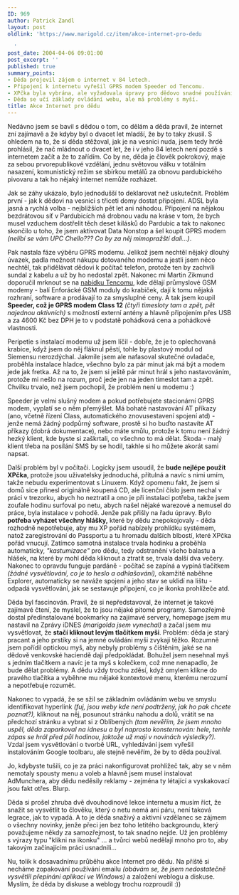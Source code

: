 ```yaml
---
ID: 969
author: Patrick Zandl
layout: post
oldlink: 'https://www.marigold.cz/item/akce-internet-pro-dedu

  '
post_date: 2004-04-06 09:01:00
post_excerpt: ''
published: true
summary_points:
- Děda projevil zájem o internet v 84 letech.
- Připojení k internetu vyřešil GPRS modem Speeder od Tencomu.
- XPčka byla vybrána, ale vyžadovala úpravy pro dědovo snadné používání.
- Děda se učí základy ovládání webu, ale má problémy s myší.
title: Akce Internet pro dědu
---
```


<p>
Nedávno jsem se bavil s dědou o tom, co dělám a děda pravil, že internet zní zajímavě a že kdyby byl o dvacet let mladší, že by to taky zkusil. S ohledem na to, že si děda stěžoval, jak je na vesnici nuda, jsem tedy hrdě prohlásil, že nač mládnout o dvacet let, že i v jeho 84 letech není pozdě s internetem začít a že to zařídím.&#160;Co by ne, děda je člověk pokrokový, maje za sebou prvorepublikové vzdělání, jednu světovou válku v totálním nasazení, komunistický režim se sbírkou metálů za obnovu pardubického pivovaru a tak ho nějaký internet nemůže rozházet. </p>

<p>
Jak se záhy ukázalo, bylo jednodušší to deklarovat než uskutečnit. Problém první - jak k dědovi na vesnici s třiceti domy dostat připojení. ADSL byla jasná a rychlá volba - nejbližších pět let ani náhodou. Připojení na nějakou bezdrátovou síť v Pardubicích má drobnou vadu na kráse v tom, že bych musel vzduchem dostřelit těch deset kilásků do Pardubic a tak to nakonec skončilo u toho, že jsem aktivovat Data Nonstop a šel koupit GPRS modem<EM> (nelíbí se vám UPC Chello??? Co by za něj mimopražští dali...)</EM>. </p>

<p>
Pak nastala fáze výběru GPRS modemu. Jelikož jsem nechtěl nějaký dlouhý úvazek, padla možnost nákupu dotovaného modemu a jestli jsem něco nechtěl, tak přidělávat dědovi k počítač telefon, protože ten by zachvíli sundal z kabelu a už by ho nedostal zpět. Nakonec mi Martin Zikmund doporučil mrknout se na <A href="http://www.tencom.cz/" target=_blank>nabídku Tencomu</A>, kde dělají průmyslové GSM modemy - balí Enforácké GSM moduly do krabiček, dají k tomu nějaká rozhraní, software a prodávají to za smysluplné ceny. A tak jsem koupil <STRONG>Speeder, což je GPRS modem Class 12</STRONG> <EM>(čtyři timesloty tam a zpět, pět najednou aktivních)</EM> s možností externí antény a hlavně připojením přes USB a za 4600 Kč bez DPH je to v podstatě pohádková cena a pohádkové vlastnosti. </p>

<p>
Peripetie s instalací modemu už jsem líčil - dobře, že je to oplechovaná krabice, když jsem do něj fláknul pěstí, tohle by plastový modul od Siemensu nerozdýchal. Jakmile jsem ale nafasoval skutečné ovladače, proběhla instalace hladce, všechno bylo za pár minut jak má být a modem jede jak fretka. Až na to, že jsem si ještě pár minut hrál s jeho nastavováním, protože mi nešlo na rozum, proč jede jen na jeden timeslot tam a zpět. Chvilku trvalo, než jsem pochopil, že problém není u modemu :)</p>

<p>
Speeder je velmi slušný modem a pokud potřebujete stacionární GPRS modem, vyplatí se o něm přemýšlet. Má bohaté nastavování AT příkazy (ano, včetně řízení Class, automatického znovusestavení spojení atd) - jenže nemá žádný podpůrný software, prostě si ho buďto nastavíte AT příkazy (dobrá dokumentace), nebo máte smůlu, protože k tomu není žádný hezký klient, kde byste si zaškrtali, co všechno to má dělat. Škoda - malý klient třeba na posílání SMS by se hodil, takhle si ho můžete akorát sami napsat. </p>

<p>
Další problém byl v počítači. Logicky jsem usoudil, že <STRONG>bude nejlépe použít XPčka</STRONG>, protože jsou uživatelsky jednoduchá, přítulná a navíc s nimi umím, takže nebudu experimentovat s Linuxem. Když opomenu fakt, že jsem si domů sice přinesl originálně koupená CD, ale licenční číslo jsem nechal v práci v trezorku, abych ho neztratil a ono je při instalaci potřeba, takže jsem zoufale hodinu surfoval po netu, abych našel nějaké warezové a nemusel do práce, byla instalace v pohodě. Jenže pak přišly na řadu úpravy. Bylo <STRONG>potřeba vyházet všechny hlášky,</STRONG> které by dědu znepokojovaly - děda rozhodně nepotřebuje, aby mu XP pořád nabízely prohlídku systémem, natož zaregistrování do Passportu a tu hromadu dalších blbostí, které XPčka pořád vnucují. Zatímco samotná instalace trvala hodinku a proběhla automaticky, <EM>"kastumizace"</EM> pro dědu, tedy odstranění všeho balastu a hlášek, na které by mohl děda kliknout a ztratit se, trvala další dva večery. Nakonec to opravdu funguje pardáně - počítač se zapíná a vypíná tlačítkem <EM>(žádné vysvětlování, co je to heslo a odhlašování),</EM> okamžitě naběhne Explorer, automaticky se naváže spojení a jeho stav se uklidí na lištu - odpadá vysvětlování, jak se sestavuje připojení, co je ikonka prohlížeče atd. </p>

<p>
Děda byl fascinován. Pravil, že si nepředstavoval, že internet je takové zajímavé čtení, že myslel, že to jsou nějaké pitomé programy. Samozřejmě dostal předinstalované bookmarky na zajímavé servery, homepage jsem mu nastavil na Zprávy iDNES<EM> (marigolda jsem vynechal) </EM>a začal jsem mu vysvětlovat, že <STRONG>stačí kliknout levým tlačítkem myši</STRONG>. Problém: děda je&#160;starý pracant&#160;a jeho prstíky si na jemné ovládáni myši zvykají těžko. Rozumně jsem pořídil optickou myš, aby nebyly problémy s čištěním, jaké se na dědově venkovské haciendě dají předpokládat. Bohužel jsem nesehnal myš s jedním tlačítkem a navíc je ta myš s kolečkem, což mne nenapadlo, že bude dělat problémy. A dědu vždy trochu zděsí, když omylem klikne do pravého tlačítka a vyběhne mu nějaké kontextové menu, kterému nerozumí a nepotřebuje rozumět. </p>

<p>
Nakonec to vypadá, že se sžil se základním ovládáním webu ve smyslu identifikovat hyperlink <EM>(fuj, jsou weby kde není podtržený, jak ho pak chcete poznat?),</EM> kliknout na něj, posunout stránku nahodu a dolů, vrátit se na předchozí stránku a vybrat si z Oblíbených <EM>(tam nevěřím, že jsem mnoho uspěl, děda zaparkoval na idnesu a byl naprosto konsternován: hele, tenhle zápas se hrál před půl hodinou, jaktože už mají v novinách výsledky?).</EM> Vzdal jsem vysvětlování o tvorbě URL, vyhledávání jsem vyřešil instalováním Google toolbaru, ale stejně nevěřím, že by to děda používal. </p>

<p>
Jo, kdybyste tušili, co je za práci nakonfigurovat prohlížeč tak, aby se v něm nemotaly spousty menu a voleb a hlavně jsem musel instalovat AdMunchera, aby dědu neděsily reklamy - zejména ty létající a vyskakovací jsou fakt otřes. Blurp. </p>

<p>
Děda si prošel zhruba dvě dvouhodinové lekce internetu a musím říct, že snažit se vysvětlit to člověku, který o netu nemá ani páru, není taková legrace, jak to vypadá. A to je děda snaživý a aktivní vzdělanec se zájmem o všechny novinky, jenže přeci jen bez toho letitého backgroundu, který považujeme někdy za samozřejmost, to tak snadno nejde. Už jen problémy s výrazy typu "klikni na ikonku" ... a tvůrci webů nedělají mnoho pro to, aby takovým začínajícím práci usnadnili...</p>

<p>
Nu, tolik k dosavadnímu průběhu akce Internet pro dědu. Na příště si necháme zopakování používání emailu <EM>(obávám se, že jsem nedostatečně vysvětlil přepínání aplikací ve Windows)</EM> a založení weblogu a diskuse. Myslím, že děda by diskuse a weblogy trochu rozproudil :))</p>